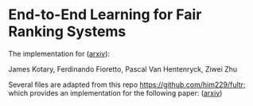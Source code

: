 # End-to-End Learning for Fair Ranking Systems

The implementation for ([arxiv](https://arxiv.org/abs/2111.10723v1)):  


James Kotary, Ferdinando Fioretto, Pascal Van Hentenryck, Ziwei Zhu


Several files are adapted from this repo https://github.com/him229/fultr; which provides an implementation for the following paper: ([arxiv](https://arxiv.org/pdf/1911.08054.pdf))

